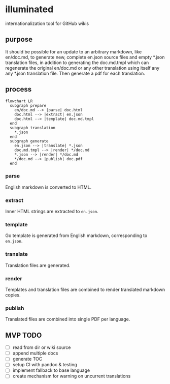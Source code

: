 # illuminated
internationalization tool for GitHub wikis

## purpose

It should be possible for an update to an arbitrary markdown, like en/doc.md, to generate new, complete en.json source files and empty *.json translation files, in addition to generating the doc.md.tmpl which can regenerate the original en/doc.md or any other translation using itself any any *.json translation file. Then generate a pdf for each translation.

## process
```mermaid
flowchart LR
  subgraph prepare
    en/doc.md --> |parse| doc.html 
    doc.html --> |extract| en.json
    doc.html --> |template| doc.md.tmpl 
  end
  subgraph translation
    *.json
  end
  subgraph generate
    en.json --> |translate| *.json
    doc.md.tmpl --> |render| */doc.md
    *.json --> |render| */doc.md
    */doc.md --> |publish| doc.pdf
  end
```

### parse
English markdown is converted to HTML.

### extract
Inner HTML strings are extracted to `en.json`.

### template
Go template is generated from English markdown, corresponding to `en.json`.

### translate
Translation files are generated.

### render
Templates and translation files are combined to render translated markdown copies.

### publish
Translated files are combined into single PDF per language.

## MVP TODO
- [ ] read from dir or wiki source
- [ ] append multiple docs
- [ ] generate TOC
- [ ] setup CI with pandoc & testing
- [ ] implement fallback to base language 
- [ ] create mechanism for warning on uncurrent translations
